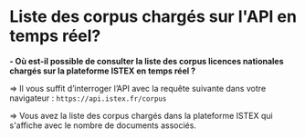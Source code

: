 # Liste des corpus chargés sur l'API en temps réel?

**- Où est-il possible de consulter la liste des corpus licences nationales chargés sur la plateforme ISTEX en temps réel ?**

=&gt; Il vous suffit d’interroger l’API avec la requête suivante dans votre navigateur : `https://api.istex.fr/corpus`



=&gt; Vous avez la liste des corpus chargés dans la plateforme ISTEX qui s'affiche avec le nombre de documents associés.



